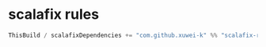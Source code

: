 # scalafix rules

```scala
ThisBuild / scalafixDependencies += "com.github.xuwei-k" %% "scalafix-rules" % "<version>"
```
